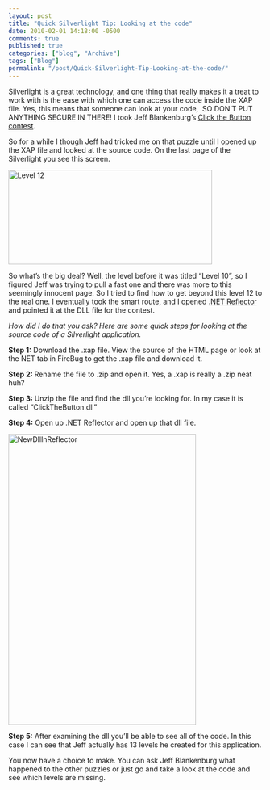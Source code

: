 ```yaml
---
layout: post
title: "Quick Silverlight Tip: Looking at the code"
date: 2010-02-01 14:18:00 -0500
comments: true
published: true
categories: ["blog", "Archive"]
tags: ["Blog"]
permalink: "/post/Quick-Silverlight-Tip-Looking-at-the-code/"
---
```

<!-- more -->



<p>Silverlight is a great technology, and one thing that really makes it a treat to work with is the ease with which one can access the code inside the XAP file. Yes, this means that someone can look at your code,&nbsp; SO DON&rsquo;T PUT ANYTHING SECURE IN THERE! I took Jeff Blankenburg&rsquo;s <a href="http://jeffblankenburg.com/2010/01/click-button-contest.aspx" target="_blank">Click the Button contest</a>.</p>
<p>So for a while I though Jeff had tricked me on that puzzle until I opened up the XAP file and looked at the source code. On the last page of the Silverlight you see this screen.</p>
<p><a href="/files/media/image/WindowsLiveWriter/QuickSilverlightTipLookingatthecode_C8B6/Level%2012_2.png"><img style="border-bottom: 0px; border-left: 0px; display: inline; border-top: 0px; border-right: 0px" title="Level 12" src="http://brendan.enrick.com/files/media/image/WindowsLiveWriter/QuickSilverlightTipLookingatthecode_C8B6/Level%2012_thumb.png" border="0" alt="Level 12" width="404" height="187" /></a></p>
<p>So what&rsquo;s the big deal? Well, the level before it was titled &ldquo;Level 10&rdquo;, so I figured Jeff was trying to pull a fast one and there was more to this seemingly innocent page. So I tried to find how to get beyond this level 12 to the real one. I eventually took the smart route, and I opened <a href="http://www.red-gate.com/products/reflector/" target="_blank">.NET Reflector</a> and pointed it at the DLL file for the contest.</p>
<p><em>How did I do that you ask? Here are some quick steps for looking at the source code of a Silverlight application.</em></p>
<p><strong>Step 1:</strong> Download the .xap file. View the source of the HTML page or look at the NET tab in FireBug to get the .xap file and download it.</p>
<p><strong>Step 2: </strong>Rename the file to .zip and open it. Yes, a .xap is really a .zip neat huh?</p>
<p><strong>Step 3: </strong>Unzip the file and find the dll you&rsquo;re looking for. In my case it is called &ldquo;ClickTheButton.dll&rdquo;</p>
<p><strong>Step 4:</strong> Open up .NET Reflector and open up that dll file.</p>
<p><a href="/files/media/image/WindowsLiveWriter/QuickSilverlightTipLookingatthecode_C8B6/NewDllInReflector_2.png"><img style="border-bottom: 0px; border-left: 0px; display: inline; border-top: 0px; border-right: 0px" title="NewDllInReflector" src="http://brendan.enrick.com/files/media/image/WindowsLiveWriter/QuickSilverlightTipLookingatthecode_C8B6/NewDllInReflector_thumb.png" border="0" alt="NewDllInReflector" width="372" height="576" /></a></p>
<p><strong>Step 5:</strong> After examining the dll you&rsquo;ll be able to see all of the code. In this case I can see that Jeff actually has 13 levels he created for this application.</p>
<p>You now have a choice to make. You can ask Jeff Blankenburg what happened to the other puzzles or just go and take a look at the code and see which levels are missing.</p>
